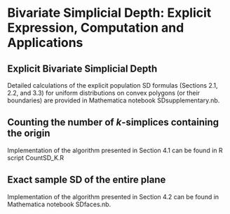 # Bivariate Simplicial Depth: Explicit Expression, Computation and Applications
## Explicit Bivariate Simplicial Depth
Detailed calculations of the explicit population SD formulas (Sections 2.1, 2.2, and 3.3) for uniform distributions on convex polygons (or their boundaries) are provided in Mathematica notebook SDsupplementary.nb.  
## Counting the number of $k$-simplices containing the origin
Implementation of the algorithm presented in Section 4.1 can be found in R script CountSD_K.R
## Exact sample SD of the entire plane
Implementation of the algorithm presented in Section 4.2 can be found in Mathematica notebook SDfaces.nb.
